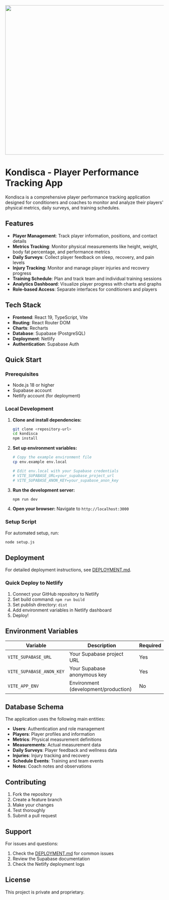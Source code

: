<div align="center">
<img width="1200" height="475" alt="GHBanner" src="https://github.com/user-attachments/assets/0aa67016-6eaf-458a-adb2-6e31a0763ed6" />
</div>

# Kondisca - Player Performance Tracking App

Kondisca is a comprehensive player performance tracking application designed for conditioners and coaches to monitor and analyze their players' physical metrics, daily surveys, and training schedules.

## Features

- **Player Management**: Track player information, positions, and contact details
- **Metrics Tracking**: Monitor physical measurements like height, weight, body fat percentage, and performance metrics
- **Daily Surveys**: Collect player feedback on sleep, recovery, and pain levels
- **Injury Tracking**: Monitor and manage player injuries and recovery progress
- **Training Schedule**: Plan and track team and individual training sessions
- **Analytics Dashboard**: Visualize player progress with charts and graphs
- **Role-based Access**: Separate interfaces for conditioners and players

## Tech Stack

- **Frontend**: React 19, TypeScript, Vite
- **Routing**: React Router DOM
- **Charts**: Recharts
- **Database**: Supabase (PostgreSQL)
- **Deployment**: Netlify
- **Authentication**: Supabase Auth

## Quick Start

### Prerequisites
- Node.js 18 or higher
- Supabase account
- Netlify account (for deployment)

### Local Development

1. **Clone and install dependencies:**
   ```bash
   git clone <repository-url>
   cd kondisca
   npm install
   ```

2. **Set up environment variables:**
   ```bash
   # Copy the example environment file
   cp env.example env.local
   
   # Edit env.local with your Supabase credentials
   # VITE_SUPABASE_URL=your_supabase_project_url
   # VITE_SUPABASE_ANON_KEY=your_supabase_anon_key
   ```

3. **Run the development server:**
   ```bash
   npm run dev
   ```

4. **Open your browser:**
   Navigate to `http://localhost:3000`

### Setup Script
For automated setup, run:
```bash
node setup.js
```

## Deployment

For detailed deployment instructions, see [DEPLOYMENT.md](./DEPLOYMENT.md).

### Quick Deploy to Netlify
1. Connect your GitHub repository to Netlify
2. Set build command: `npm run build`
3. Set publish directory: `dist`
4. Add environment variables in Netlify dashboard
5. Deploy!

## Environment Variables

| Variable | Description | Required |
|----------|-------------|----------|
| `VITE_SUPABASE_URL` | Your Supabase project URL | Yes |
| `VITE_SUPABASE_ANON_KEY` | Your Supabase anonymous key | Yes |
| `VITE_APP_ENV` | Environment (development/production) | No |

## Database Schema

The application uses the following main entities:
- **Users**: Authentication and role management
- **Players**: Player profiles and information
- **Metrics**: Physical measurement definitions
- **Measurements**: Actual measurement data
- **Daily Surveys**: Player feedback and wellness data
- **Injuries**: Injury tracking and recovery
- **Schedule Events**: Training and team events
- **Notes**: Coach notes and observations

## Contributing

1. Fork the repository
2. Create a feature branch
3. Make your changes
4. Test thoroughly
5. Submit a pull request

## Support

For issues and questions:
1. Check the [DEPLOYMENT.md](./DEPLOYMENT.md) for common issues
2. Review the Supabase documentation
3. Check the Netlify deployment logs

## License

This project is private and proprietary.
